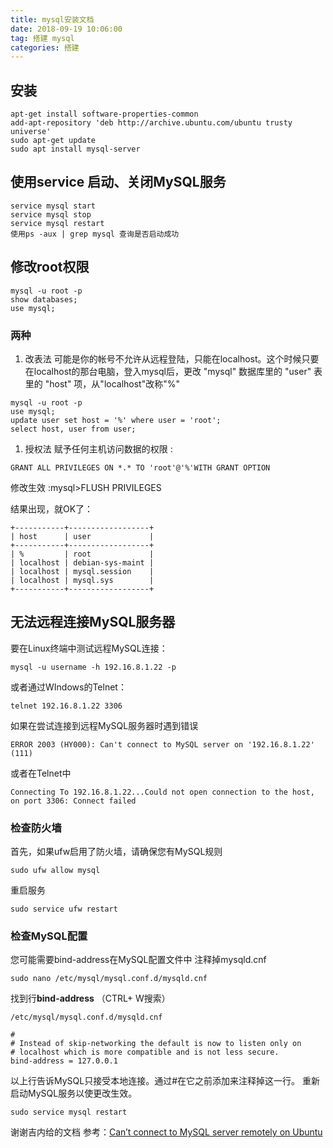 ```yaml
---
title: mysql安装文档
date: 2018-09-19 10:06:00
tag: 搭建 mysql
categories: 搭建
---
```


## 安装
```
apt-get install software-properties-common
add-apt-repository 'deb http://archive.ubuntu.com/ubuntu trusty universe'
sudo apt-get update
sudo apt install mysql-server
```
## 使用service 启动、关闭MySQL服务

```
service mysql start
service mysql stop
service mysql restart
使用ps -aux | grep mysql 查询是否启动成功
```

## 修改root权限
```
mysql -u root -p 
show databases;
use mysql;
```
### 两种

1. 改表法 
可能是你的帐号不允许从远程登陆，只能在localhost。这个时候只要在localhost的那台电脑，登入mysql后，更改 "mysql" 数据库里的 "user" 表里的 "host" 项，从"localhost"改称"%" 
```
mysql -u root -p 
use mysql; 
update user set host = '%' where user = 'root'; 
select host, user from user;
```
1. 授权法 
赋予任何主机访问数据的权限 :
```
GRANT ALL PRIVILEGES ON *.* TO 'root'@'%'WITH GRANT OPTION 
```
修改生效 :mysql>FLUSH PRIVILEGES 

结果出现，就OK了：
```
+-----------+------------------+
| host      | user             |
+-----------+------------------+
| %         | root             |
| localhost | debian-sys-maint |
| localhost | mysql.session    |
| localhost | mysql.sys        |
+-----------+------------------+
```

## 无法远程连接MySQL服务器

要在Linux终端中测试远程MySQL连接：
```
mysql -u username -h 192.16.8.1.22 -p
```
或者通过WIndows的Telnet：
```
telnet 192.16.8.1.22 3306
```
如果在尝试连接到远程MySQL服务器时遇到错误
```
ERROR 2003 (HY000): Can't connect to MySQL server on '192.16.8.1.22' (111)
```
或者在Telnet中
```
Connecting To 192.16.8.1.22...Could not open connection to the host, on port 3306: Connect failed
```
### 检查防火墙
首先，如果ufw启用了防火墙，请确保您有MySQL规则
```
sudo ufw allow mysql
```
重启服务
```
sudo service ufw restart
```

### 检查MySQL配置

您可能需要bind-address在MySQL配置文件中  注释掉mysqld.cnf
```
sudo nano /etc/mysql/mysql.conf.d/mysqld.cnf
```
找到行**bind-address**  （CTRL+ W搜索）
```
/etc/mysql/mysql.conf.d/mysqld.cnf
```
```
#
# Instead of skip-networking the default is now to listen only on
# localhost which is more compatible and is not less secure.
bind-address = 127.0.0.1
```
以上行告诉MySQL只接受本地连接。通过#在它之前添加来注释掉这一行。
重新启动MySQL服务以使更改生效。
```
sudo service mysql restart
```


谢谢吉内给的文档
参考：[Can’t connect to MySQL server remotely on Ubuntu](https://devanswers.co/cant-connect-mysql-server-remotely/#comment-1727)








